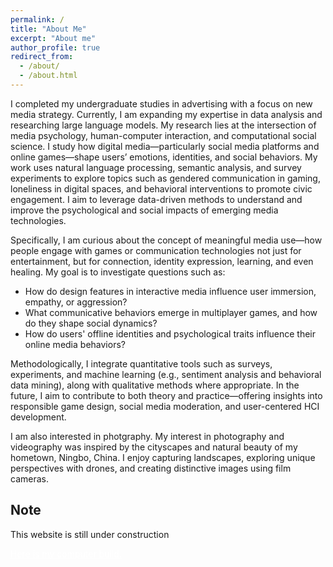 ```yaml
---
permalink: /
title: "About Me"
excerpt: "About me"
author_profile: true
redirect_from: 
  - /about/
  - /about.html
---
```


I completed my undergraduate studies in advertising with a focus on new media strategy. Currently, I am expanding my expertise in data analysis and researching large language models. My research lies at the intersection of media psychology, human-computer interaction, and computational social science. I study how digital media—particularly social media platforms and online games—shape users’ emotions, identities, and social behaviors. My work uses natural language processing, semantic analysis, and survey experiments to explore topics such as gendered communication in gaming, loneliness in digital spaces, and behavioral interventions to promote civic engagement. I aim to leverage data-driven methods to understand and improve the psychological and social impacts of emerging media technologies.

Specifically, I am curious about the concept of meaningful media use—how people engage with games or communication technologies not just for entertainment, but for connection, identity expression, learning, and even healing. My goal is to investigate questions such as:
- How do design features in interactive media influence user immersion, empathy, or aggression?
- What communicative behaviors emerge in multiplayer games, and how do they shape social dynamics?
- How do users' offline identities and psychological traits influence their online media behaviors?

Methodologically, I integrate quantitative tools such as surveys, experiments, and machine learning (e.g., sentiment analysis and behavioral data mining), along with qualitative methods where appropriate. In the future, I aim to contribute to both theory and practice—offering insights into responsible game design, social media moderation, and user-centered HCI development.

I am also interested in photgraphy. My interest in photography and videography was inspired by the cityscapes and natural beauty of my hometown, Ningbo, China. I enjoy capturing landscapes, exploring unique perspectives with drones, and creating distinctive images using film cameras.

## Note
This website is still under construction

<a href="https://pcpartpicker.com/list/pyDKdb" style="color:#ffffff">Here is my computer build.</a>